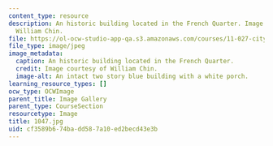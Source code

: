 ```yaml
---
content_type: resource
description: An historic building located in the French Quarter. Image courtesy of
  William Chin.
file: https://ol-ocw-studio-app-qa.s3.amazonaws.com/courses/11-027-city-to-city-comparing-researching-and-writing-about-cities-new-orleans-spring-2011/cf3589b674badd587a10ed2becd43e3b_1047.jpg
file_type: image/jpeg
image_metadata:
  caption: An historic building located in the French Quarter.
  credit: Image courtesy of William Chin.
  image-alt: An intact two story blue building with a white porch.
learning_resource_types: []
ocw_type: OCWImage
parent_title: Image Gallery
parent_type: CourseSection
resourcetype: Image
title: 1047.jpg
uid: cf3589b6-74ba-dd58-7a10-ed2becd43e3b
---
```

